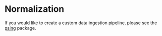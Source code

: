 # Normalization

If you would like to create a custom data ingestion pipeline, please see the [psing]() package.